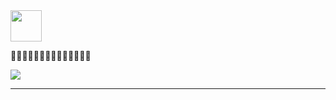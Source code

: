 <img src="https://github.com/egoist/egoist/raw/master/balloon.gif" width="50">

🍻🍻🍻🍻🍻🍻🍻🍻🍻🍻🍻🍻🍻🍻

<img src="https://user-images.githubusercontent.com/507615/86994913-47366580-c1da-11ea-8c1f-1a9b84ad340f.jpg">

---


